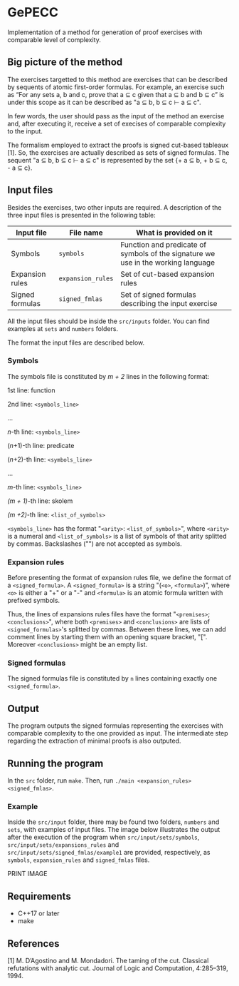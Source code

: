 # GePECC

Implementation of a method for generation of proof exercises with comparable level of complexity.

## Big picture of the method

The exercises targetted to this method are exercises that can be described by sequents of atomic first-order formulas. For example, an exercise such as “For any sets a, b and c, prove that a ⊆ c given that a ⊆ b and b ⊆ c” is under this scope as it can be described as "a ⊆ b, b ⊆ c ⊢ a ⊆ c".

In few words, the user should pass as the input of the method an exercise and, after executing it, receive a set of execises of comparable complexity to the input.

The formalism employed to extract the proofs is signed cut-based tableaux [1]. So, the exercises are actually described as sets of signed formulas. The sequent "a ⊆ b, b ⊆ c ⊢ a ⊆ c" is represented by the set {+ a ⊆ b, + b ⊆ c, - a ⊆ c}.

## Input files

Besides the exercises, two other inputs are required. A description of the three input files is presented in the following table:

| Input file | File name | What is provided on it
|--|--|--|
| Symbols | `symbols` | Function and predicate of symbols of the signature we use in the working language |
| Expansion rules | `expansion_rules` | Set of cut-based expansion rules |
| Signed formulas | `signed_fmlas` | Set of signed formulas describing the input exercise |

All the input files should be inside the `src/inputs` folder. You can find examples at `sets` and `numbers` folders.

The format the input files are described below.


### Symbols

The symbols file is constituted by _m + 2_ lines in the following format: 

1st line: function

2nd line: `<symbols_line>`

...

_n_-th line: `<symbols_line>`

(_n_+1)-th line: predicate

(_n_+2)-th line: `<symbols_line>`

...

_m_-th line: `<symbols_line>`

_(m + 1)_-th line: skolem

_(m +2)_-th line: `<list_of_symbols>`

 
`<symbols_line>` has the format "`<arity>`: `<list_of_symbols>`", where `<arity>` is a numeral and `<list_of_symbols>` is a list of symbols of that arity splitted by commas. Backslashes ("\") are not accepted as symbols.

### Expansion rules

Before presenting the format of expansion rules file, we define the format of a `<signed_formula>`. A `<signed_formula>` is a string "(`<o>`, `<formula>`)", where `<o>` is either a "+" or a "-" and `<formula>` is an atomic formula written with prefixed symbols.

Thus, the lines of expansions rules files have the format "`<premises>`; `<conclusions>`", where both `<premises>` and `<conclusions>` are lists of `<signed_formulas>`'s splitted by commas. Between these lines, we can add comment lines by starting them with an opening square bracket, "[".  Moreover `<conclusions>` might be an empty list.

### Signed formulas

The signed formulas file is constituted by `n` lines containing exactly one `<signed_formula>`.

## Output

The program outputs the signed formulas representing the exercises with comparable complexity to the one provided as input. The intermediate step regarding the extraction of minimal proofs is also outputed.

## Running the program

In the `src` folder, run `make`. Then, run `./main <expansion_rules> <signed_fmlas>`.

### Example

Inside the `src/input` folder, there may be found two folders, `numbers` and `sets`, with examples of input files. The image below illustrates the output after the execution of the program when `src/input/sets/symbols`, `src/input/sets/expansions_rules` and `src/input/sets/signed_fmlas/example1` are provided, respectively, as `symbols`, `expansion_rules` and `signed_fmlas` files.

PRINT IMAGE

## Requirements

- C++17 or later
- make

## References

[1] M. D’Agostino and M. Mondadori. The taming of the cut. Classical refutations with analytic cut. Journal of Logic and Computation, 4:285–319, 1994.